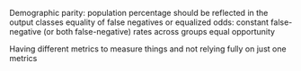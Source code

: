 Demographic parity: population percentage should be reflected in the output classes
equality of false negatives or equalized odds: constant false-negative (or both false-negative) rates across groups 
equal opportunity 

Having different metrics to measure things and not relying fully on just one metrics  